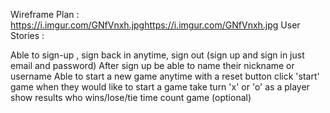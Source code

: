 Wireframe Plan : https://i.imgur.com/GNfVnxh.jpghttps://i.imgur.com/GNfVnxh.jpg
User Stories :

Able to sign-up , sign back in anytime, sign out
(sign up and sign in just email and password)
After sign up be able to name their nickname or username
Able to start a new game anytime with a reset button
click 'start' game when they would like to start a game
take turn 'x' or 'o' as a player
show results who wins/lose/tie
time count game (optional)

